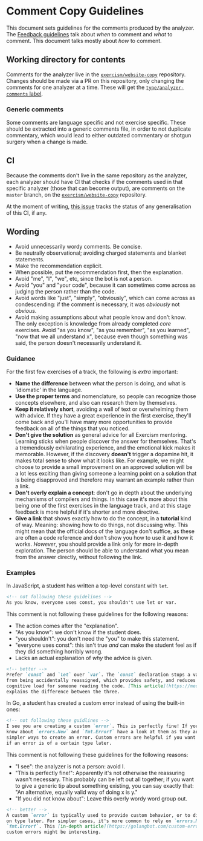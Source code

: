 # Comment Copy Guidelines

This document sets guidelines for the comments produced by the analyzer. The
[Feedback guidelines][git-feedback-guidelines] talk about _when_ to comment and
_what_ to comment. This document talks mostly about _how_ to comment.

## Working directory for contents

Comments for the analyzer live in the [`exercism/website-copy`][git-website-copy]
repository. Changes should be made via a PR on this repository, only changing
the comments for one analyzer at a time. These will get the
[`type/analyzer-comments` label][git-website-copy-label].

### Generic comments

Some comments are language specific and not exercise specific. These should be
extracted into a generic comments file, in order to not duplicate commentary,
which would lead to either outdated commentary or shotgun surgery when a change
is made.

## CI

Because the comments don't live in the same repository as the analyzer, each
analyzer should have CI that checks if the comments used in that specific
analyzer (those that can become output), are comments on the `master` branch, on 
the  [`exercism/website-copy`][git-website-copy] repository.

At the moment of writing, [this issue][issue-ci-comments] tracks the status of any
generalisation of this CI, if any.

## Wording

- Avoid unnecessarily wordy comments. Be concise.
- Be neutrally observational; avoiding charged statements and blanket statements.
- Make the recommendation explicit.
- When possible, put the recommendation first, then the explanation.
- Avoid "me", "I", "we", etc, since the bot is not a person.
- Avoid "you" and "your code", because it can sometimes come across as judging 
  the person rather than the code.
- Avoid words like "just", "simply", "obviously", which can come across as 
  condescending: if the comment is necessary, it was _obviously_ not _obvious_.
- Avoid making assumptions about what people know and don't know. The only
  exception is knowledge from already completed _core_ exercises. Avoid
  "as you know", "as you remember", "as you learned", "now that we all
  understand x", because even though something was said, the person doesn't 
  necessarily understand it.

### Guidance

For the first few exercises of a track, the following is _extra_ important:

- **Name the difference** between what the person is doing, and what is
  'idiomatic' in the language.
- **Use the proper terms** and nomenclature, so people can recognize those
  concepts elsewhere, and also can research them by themselves.
- **Keep it relatively short**, avoiding a wall of text or overwhelming them
  with advice. If they have a great experience in the first exercise, they'll
  come back and you'll have many more opportunities to provide feedback on all
  of the things that you noticed.
- **Don't give the solution** as general advice for all Exercism mentoring. 
  Learning sticks when people discover the answer for themselves. That's a 
  tremendously exhilarating experience, and the emotional kick makes it 
  memorable. However, if the discovery **doesn't** trigger a dopamine hit, it 
  makes total sense to show what it looks like. For example, we might choose to provide a small improvement on an approved solution will be a lot less exciting than giving someone a learning point on a solution that is being disapproved and therefore may warrant an example rather than a link.
- **Don't overly explain a concept**: don't go in depth about the underlying 
  mechanisms of compilers and things. In this case it's more about this being 
  one of the first exercises in the language track, and at this stage feedback
  is more helpful if it's shorter and more directive.
- **Give a link** that shows exactly how to do the concept, in a **tutorial** 
  kind of way. Meaning: showing how to do things, not discussing why. This might
  mean that the official docs of the language don't suffice, as these are often
  a code reference and don't show you how to use it and how it works. _However_,
  you should provide a link only for more in-depth exploration. The person
  should be able to understand what you mean from the answer directly, without
  following the link.

### Examples

In JavaScript, a student has written a top-level constant with `let`. 

```markdown
<!-- not following these guidelines -->
As you know, everyone uses const, you shouldn't use let or var.
```

This comment is not following these guidelines for the following reasons:

- The action comes after the "explanation".
- "As you know": we don't know if the student does.
- "you shouldn't": you don't need the "you" to make this statement.
- "everyone uses const": this isn't true _and_ can make the student feel as if
  they did something horribly wrong.
- Lacks an actual explanation of _why_ the advice is given.

```markdown
<!-- better -->
Prefer `const` and `let` over `var`. The `const` declaration stops a variable 
from being accidentally reassigned, which provides safety, and reduces 
cognitive load for someone reading the code. [This article](https://medium.com/javascript-scene/javascript-es6-var-let-or-const-ba58b8dcde75) 
explains the difference between the three.
```

In Go, a student has created a custom error instead of using the built-in ones:

```markdown
<!-- not following these guidlines -->
I see you are creating a custom `error`. This is perfectly fine! If you did not
know about `errors.New` and `fmt.Errorf` have a look at them as they are much 
simpler ways to create an error. Custom errors are helpful if you want to check 
if an error is of a certain type later.
```

This comment is not following these guidelines for the following reasons:

- "I see": the analyzer is not a person: avoid I.
- "This is perfectly fine!": Apparently it's not otherwise the reassuring wasn't
  necessary. This probably can be left out all together; if you want to give a
  generic tip about something existing, you can say exactly that: "An
  alternative, equally valid way of doing x is y."
- "If you did not know about": Leave this overly wordy word group out.

```markdown
<!-- better -->
A custom `error` is typically used to provide custom behavior, or to distinguish
on type later. For simpler cases, it's more common to rely on `errors.New` or 
`fmt.Errorf`. This [in-depth article](https://golangbot.com/custom-errors/) about 
custom errors might be interesting.
```

[git-website-copy]: https://github.com/exercism/website-copy/tree/master/automated-comments
[issue-ci-comments]: https://github.com/exercism/automated-mentoring-support/issues/51
[git-website-copy-label]: https://github.com/exercism/website-copy/pulls?q=is%3Aopen+is%3Apr+label%3Atype%2Fanalyzer-comments
[git-feedback-guidelines]: https://github.com/exercism/automated-mentoring-support/blob/master/docs/guidelines.md#idiomatic-rules--language-features--stylistic-choices
